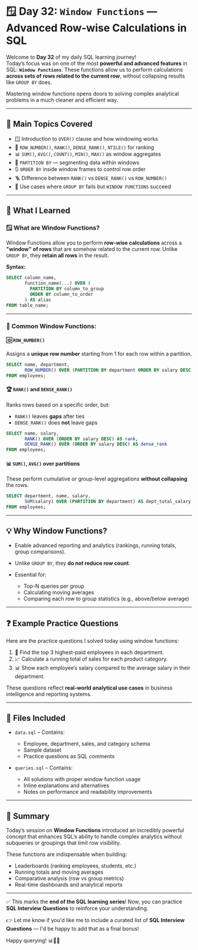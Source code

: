 # 🪟 Day 32: `Window Functions` — Advanced Row-wise Calculations in SQL

Welcome to **Day 32** of my daily SQL learning journey!  
Today’s focus was on one of the most **powerful and advanced features** in SQL: **`Window Functions`**. These functions allow us to perform calculations **across sets of rows related to the current row**, without collapsing results like `GROUP BY` does.

Mastering window functions opens doors to solving complex analytical problems in a much cleaner and efficient way.

---

## 🧠 Main Topics Covered

- 🪟 Introduction to `OVER()` clause and how windowing works
- 🔢 `ROW_NUMBER()`, `RANK()`, `DENSE_RANK()`, `NTILE()` for ranking
- 📊 `SUM()`, `AVG()`, `COUNT()`, `MIN()`, `MAX()` as window aggregates
- 🔁 `PARTITION BY` — segmenting data within windows
- 🔃 `ORDER BY` inside window frames to control row order
- 🪜 Difference between `RANK()` vs `DENSE_RANK()` vs `ROW_NUMBER()`
- 🔄 Use cases where `GROUP BY` fails but `WINDOW FUNCTIONS` succeed

---

## 📖 What I Learned

### 🪟 What are Window Functions?

Window Functions allow you to perform **row-wise calculations** across a **"window" of rows** that are somehow related to the current row. Unlike `GROUP BY`, they **retain all rows** in the result.

**Syntax:**

```sql
SELECT column_name, 
       function_name(...) OVER (
         PARTITION BY column_to_group
         ORDER BY column_to_order
       ) AS alias
FROM table_name;
````

---

### 🔹 Common Window Functions:

#### 🆔 `ROW_NUMBER()`

Assigns a **unique row number** starting from 1 for each row within a partition.

```sql
SELECT name, department, 
       ROW_NUMBER() OVER (PARTITION BY department ORDER BY salary DESC) AS row_num
FROM employees;
```

#### 🏆 `RANK()` and `DENSE_RANK()`

Ranks rows based on a specific order, but:

* `RANK()` leaves **gaps** after ties
* `DENSE_RANK()` does **not** leave gaps

```sql
SELECT name, salary,
       RANK() OVER (ORDER BY salary DESC) AS rank,
       DENSE_RANK() OVER (ORDER BY salary DESC) AS dense_rank
FROM employees;
```

#### 📊 `SUM()`, `AVG()` over partitions

These perform cumulative or group-level aggregations **without collapsing** the rows.

```sql
SELECT department, name, salary,
       SUM(salary) OVER (PARTITION BY department) AS dept_total_salary
FROM employees;
```

---

## 💡 Why Window Functions?

* Enable advanced reporting and analytics (rankings, running totals, group comparisons).
* Unlike `GROUP BY`, they **do not reduce row count**.
* Essential for:

  * Top-N queries per group
  * Calculating moving averages
  * Comparing each row to group statistics (e.g., above/below average)

---

## ❓ Example Practice Questions

Here are the practice questions I solved today using window functions:

1. 🏅 Find the top 3 highest-paid employees in each department.
2. 📈 Calculate a running total of sales for each product category.
3. 📊 Show each employee’s salary compared to the average salary in their department.

These questions reflect **real-world analytical use cases** in business intelligence and reporting systems.

---

## 📂 Files Included

* `data.sql` – Contains:

  * Employee, department, sales, and category schema
  * Sample dataset
  * Practice questions as SQL comments

* `queries.sql` – Contains:

  * All solutions with proper window function usage
  * Inline explanations and alternatives
  * Notes on performance and readability improvements

---

## 📝 Summary

Today’s session on **Window Functions** introduced an incredibly powerful concept that enhances SQL’s ability to handle complex analytics without subqueries or groupings that limit row visibility.

These functions are indispensable when building:

* Leaderboards (ranking employees, students, etc.)
* Running totals and moving averages
* Comparative analysis (row vs group metrics)
* Real-time dashboards and analytical reports

---

✅ This marks the **end of the SQL learning series**!
Now, you can practice **SQL Interview Questions** to reinforce your understanding.

👉 Let me know if you'd like me to include a curated list of **SQL Interview Questions** — I'd be happy to add that as a final bonus!

Happy querying! 📊🧠🧮
